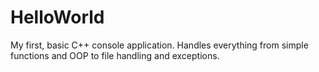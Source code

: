 # HelloWorld
My first, basic C++ console application. Handles everything from simple functions and OOP to file handling and exceptions.

